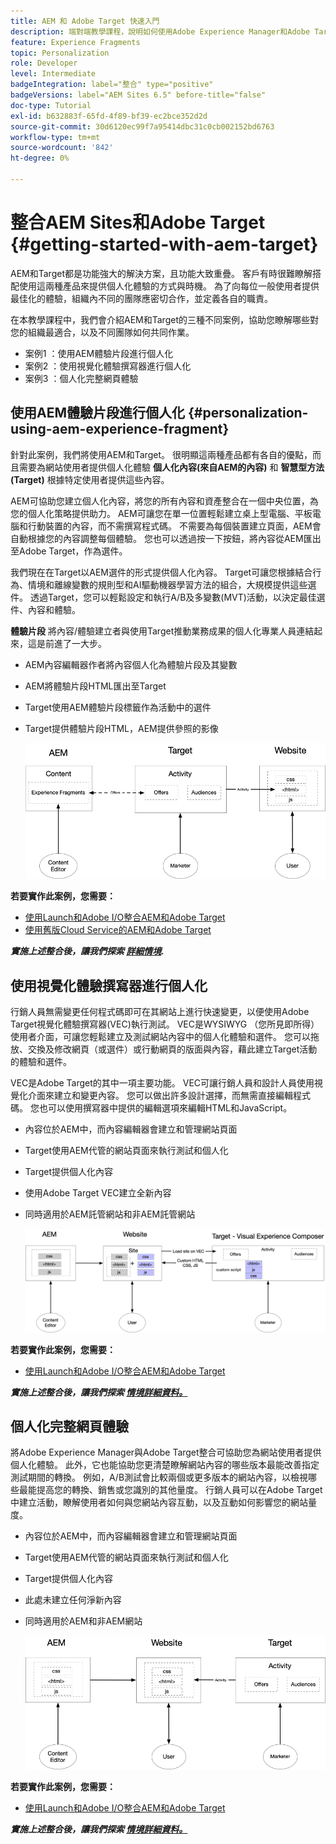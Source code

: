 ```yaml
---
title: AEM 和 Adobe Target 快速入門
description: 端對端教學課程，說明如何使用Adobe Experience Manager和Adobe Target建立及傳遞個人化體驗。 在本教學課程中，您還將瞭解端對端流程中涉及的不同角色，以及他們如何相互合作
feature: Experience Fragments
topic: Personalization
role: Developer
level: Intermediate
badgeIntegration: label="整合" type="positive"
badgeVersions: label="AEM Sites 6.5" before-title="false"
doc-type: Tutorial
exl-id: b632883f-65fd-4f89-bf39-ec2bce352d2d
source-git-commit: 30d6120ec99f7a95414dbc31c0cb002152bd6763
workflow-type: tm+mt
source-wordcount: '842'
ht-degree: 0%

---
```


# 整合AEM Sites和Adobe Target {#getting-started-with-aem-target}

AEM和Target都是功能強大的解決方案，且功能大致重疊。 客戶有時很難瞭解搭配使用這兩種產品來提供個人化體驗的方式與時機。 為了向每位一般使用者提供最佳化的體驗，組織內不同的團隊應密切合作，並定義各自的職責。

在本教學課程中，我們會介紹AEM和Target的三種不同案例，協助您瞭解哪些對您的組織最適合，以及不同團隊如何共同作業。

* 案例1 ：使用AEM體驗片段進行個人化
* 案例2 ：使用視覺化體驗撰寫器進行個人化
* 案例3 ：個人化完整網頁體驗

## 使用AEM體驗片段進行個人化 {#personalization-using-aem-experience-fragment}

針對此案例，我們將使用AEM和Target。 很明顯這兩種產品都有各自的優點，而且需要為網站使用者提供個人化體驗 **個人化內容(來自AEM的內容)** 和 **智慧型方法(Target)** 根據特定使用者提供這些內容。

AEM可協助您建立個人化內容，將您的所有內容和資產整合在一個中央位置，為您的個人化策略提供助力。 AEM可讓您在單一位置輕鬆建立桌上型電腦、平板電腦和行動裝置的內容，而不需撰寫程式碼。 不需要為每個裝置建立頁面，AEM會自動根據您的內容調整每個體驗。 您也可以透過按一下按鈕，將內容從AEM匯出至Adobe Target，作為選件。

我們現在在Target以AEM選件的形式提供個人化內容。 Target可讓您根據結合行為、情境和離線變數的規則型和AI驅動機器學習方法的組合，大規模提供這些選件。  透過Target，您可以輕鬆設定和執行A/B及多變數(MVT)活動，以決定最佳選件、內容和體驗。

**體驗片段** 將內容/體驗建立者與使用Target推動業務成果的個人化專業人員連結起來，這是前進了一大步。

* AEM內容編輯器作者將內容個人化為體驗片段及其變數
* AEM將體驗片段HTML匯出至&#x200B;Target
* Target&#x200B;使用AEM體驗片段標籤作為活動中的選件
* Target提供體驗片段HTML，AEM提供參照的影像

  ![使用體驗片段圖表進行個人化](assets/personalization-use-case-1/use-case-1-diagram.png)

**若要實作此案例，您需要：**

* [使用Launch和Adobe I/O整合AEM和Adobe Target](./implementation.md#integrating-aem-target-options)
* [使用舊版Cloud Service的AEM和Adobe Target](./implementation.md#integrating-aem-target-options)

***實施上述整合後，讓我們探索 [詳細情境](./personalization-use-case-1.md).***

## 使用視覺化體驗撰寫器進行個人化

行銷人員無需變更任何程式碼即可在其網站上進行快速變更，以便使用Adobe Target視覺化體驗撰寫器(VEC)執行測試。 VEC是WYSIWYG （您所見即所得）使用者介面，可讓您輕鬆建立及測試網站內容中的個人化體驗和選件。 您可以拖放、交換及修改網頁（或選件）或行動網頁的版面與內容，藉此建立Target活動的體驗和選件。

VEC是Adobe Target的其中一項主要功能。 VEC可讓行銷人員和設計人員使用視覺化介面來建立和變更內容。 您可以做出許多設計選擇，而無需直接編輯程式碼。 您也可以使用撰寫器中提供的編輯選項來編輯HTML和JavaScript。

* 內容位於AEM中，而內容編輯器會建立和管理網站頁面
* Target使用AEM代管的網站頁面來執行測試和個人化
* Target提供個人化內容
* 使用Adobe Target VEC建立全新內容
* 同時適用於AEM託管網站和非AEM託管網站

  ![使用視覺化體驗撰寫器圖表進行個人化](assets/personalization-use-case-3/use-case-diagram-3.png)

**若要實作此案例，您需要：**

* [使用Launch和Adobe I/O整合AEM和Adobe Target](./implementation.md#integrating-aem-target-options)

***實施上述整合後，讓我們探索 [情境詳細資料。](./personalization-use-case-3.md)***

## 個人化完整網頁體驗

將Adobe Experience Manager與Adobe Target整合可協助您為網站使用者提供個人化體驗。 此外，它也能協助您更清楚瞭解網站內容的哪些版本最能改善指定測試期間的轉換。 例如，A/B測試會比較兩個或更多版本的網站內容，以檢視哪些最能提高您的轉換、銷售或您識別的其他量度。 行銷人員可以在Adobe Target中建立活動，瞭解使用者如何與您網站內容互動，以及互動如何影響您的網站量度。

* 內容位於AEM中，而內容編輯器會建立和管理網站頁面
* Target使用AEM代管的網站頁面來執行測試和個人化
* Target提供個人化內容
* 此處未建立任何淨新內容
* 同時適用於AEM和非AEM網站

  ![圖表](assets/personalization-use-case-2/use-case-2-diagram.png)

**若要實作此案例，您需要：**

* [使用Launch和Adobe I/O整合AEM和Adobe Target](./implementation.md#integrating-aem-target-options)

***實施上述整合後，讓我們探索 [情境詳細資料。](./personalization-use-case-2.md)***
